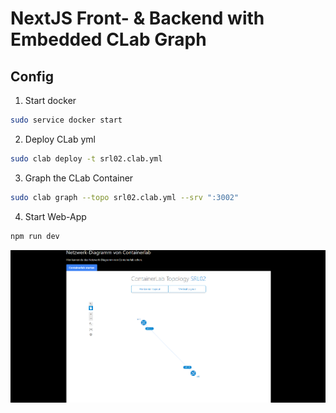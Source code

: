 # NextJS Front- & Backend with Embedded CLab Graph

## Config

1. Start docker
```bash
sudo service docker start
```

2. Deploy CLab yml
```bash
sudo clab deploy -t srl02.clab.yml
```

3. Graph the CLab Container
```bash
sudo clab graph --topo srl02.clab.yml --srv ":3002"
```

4. Start Web-App
```bash
npm run dev
```

![alt text](/public/WebsiteScreen.png)